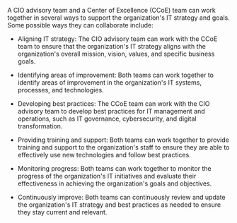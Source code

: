A CIO advisory team and a Center of Excellence (CCoE) team can work together in several ways to support the organization's IT strategy and goals. Some possible ways they can collaborate include:

- Aligning IT strategy: The CIO advisory team can work with the CCoE team to ensure that the organization's IT strategy aligns with the organization's overall mission, vision, values, and specific business goals.

- Identifying areas of improvement: Both teams can work together to identify areas of improvement in the organization's IT systems, processes, and technologies.

- Developing best practices: The CCoE team can work with the CIO advisory team to develop best practices for IT management and operations, such as IT governance, cybersecurity, and digital transformation.

- Providing training and support: Both teams can work together to provide training and support to the organization's staff to ensure they are able to effectively use new technologies and follow best practices.

- Monitoring progress: Both teams can work together to monitor the progress of the organization's IT initiatives and evaluate their effectiveness in achieving the organization's goals and objectives.

- Continuously improve: Both teams can continuously review and update the organization's IT strategy and best practices as needed to ensure they stay current and relevant.
